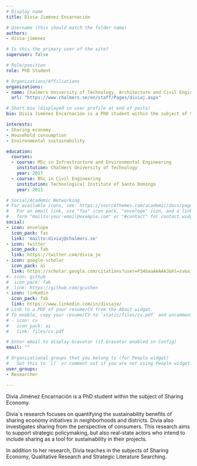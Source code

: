 ```yaml
---
# Display name
title: Divia Jiménez Encarnación

# Username (this should match the folder name)
authors:
- divia-jimenez

# Is this the primary user of the site?
superuser: false

# Role/position
role: PhD Student

# Organizations/Affiliations
organizations:
- name: Chalmers University of Technology, Architecture and Civil Engineering, Building Technology, Sustainable Building
  url: "https://www.chalmers.se/en/staff/Pages/diviaj.aspx"

# Short bio (displayed in user profile at end of posts)
bio: Divia Jiménez Encarnación is a PhD student within the subject of Sharing Economy.

interests:
- Sharing economy
- Household consumption
- Environmental sustainability

education:
  courses:
  - course: MSc in Infrastructure and Environmental Engineering
    institution: Chalmers University of Technology
    year: 2017
  - course: BSc in Civil Engineering
    institution: Technological Institute of Santo Domingo
    year: 2011

# Social/Academic Networking
# For available icons, see: https://sourcethemes.com/academic/docs/page-builder/#icons
#   For an email link, use "fas" icon pack, "envelope" icon, and a link in the
#   form "mailto:your-email@example.com" or "#contact" for contact widget.
social:
- icon: envelope
  icon_pack: fas
  link: 'mailto:diviaj@chalmers.se'
- icon: twitter
  icon_pack: fab
  link: https://twitter.com/divia_je
- icon: google-scholar
  icon_pack: ai
  link: https://scholar.google.com/citations?user=P34baaAAAAAJ&hl=sv&oi=ao
#- icon: github
#  icon_pack: fab
#  link: https://github.com/gcushen
- icon: linkedin
  icon_pack: fab
  link: https://www.linkedin.com/in/diviaje/
# Link to a PDF of your resume/CV from the About widget.
# To enable, copy your resume/CV to `static/files/cv.pdf` and uncomment the lines below.
# - icon: cv
#   icon_pack: ai
#   link: files/cv.pdf

# Enter email to display Gravatar (if Gravatar enabled in Config)
email: ""

# Organizational groups that you belong to (for People widget)
#   Set this to `[]` or comment out if you are not using People widget.
user_groups:
- Researcher

---
```


Divia Jiménez Encarnación is a PhD student within the subject of Sharing Economy. 

Divia´s research focuses on quantifying the sustainability benefits of sharing economy initiatives in neighborhoods and districts. Divia also investigates sharing from the perspective of consumers. This research aims to support strategic policymaking, but also real-state actors who intend to include sharing as a tool for sustainability in their projects. 

In addition to her research, Divia teaches in the subjects of Sharing Economy, Qualitative Research and Strategic Literature Searching.
